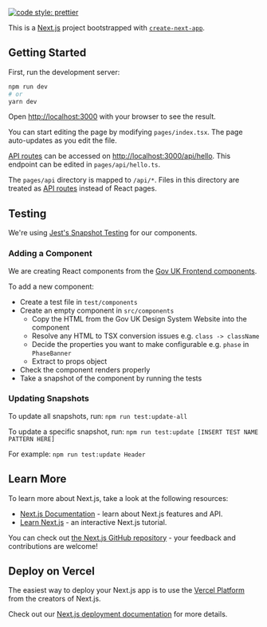 [![code style: prettier](https://img.shields.io/badge/code_style-prettier-ff69b4.svg?style=flat-square)](https://github.com/prettier/prettier)

This is a [Next.js](https://nextjs.org/) project bootstrapped with [`create-next-app`](https://github.com/vercel/next.js/tree/canary/packages/create-next-app).

## Getting Started

First, run the development server:

```bash
npm run dev
# or
yarn dev
```

Open [http://localhost:3000](http://localhost:3000) with your browser to see the result.

You can start editing the page by modifying `pages/index.tsx`. The page auto-updates as you edit the file.

[API routes](https://nextjs.org/docs/api-routes/introduction) can be accessed on [http://localhost:3000/api/hello](http://localhost:3000/api/hello). This endpoint can be edited in `pages/api/hello.ts`.

The `pages/api` directory is mapped to `/api/*`. Files in this directory are treated as [API routes](https://nextjs.org/docs/api-routes/introduction) instead of React pages.

## Testing

We're using [Jest's Snapshot Testing](https://jestjs.io/docs/en/snapshot-testing) for our components.

### Adding a Component

We are creating React components from the [Gov UK Frontend components](https://design-system.service.gov.uk/components/).

To add a new component:

- Create a test file in `test/components`
- Create an empty component in `src/components`
  - Copy the HTML from the Gov UK Design System Website into the component
  - Resolve any HTML to TSX conversion issues e.g. `class -> className`
  - Decide the properties you want to make configurable e.g. `phase` in `PhaseBanner`
  - Extract to props object
- Check the component renders properly
- Take a snapshot of the component by running the tests

### Updating Snapshots

To update all snapshots, run: `npm run test:update-all`

To update a specific snapshot, run: `npm run test:update [INSERT TEST NAME PATTERN HERE]`

For example: `npm run test:update Header`

## Learn More

To learn more about Next.js, take a look at the following resources:

- [Next.js Documentation](https://nextjs.org/docs) - learn about Next.js features and API.
- [Learn Next.js](https://nextjs.org/learn) - an interactive Next.js tutorial.

You can check out [the Next.js GitHub repository](https://github.com/vercel/next.js/) - your feedback and contributions are welcome!

## Deploy on Vercel

The easiest way to deploy your Next.js app is to use the [Vercel Platform](https://vercel.com/import?utm_medium=default-template&filter=next.js&utm_source=create-next-app&utm_campaign=create-next-app-readme) from the creators of Next.js.

Check out our [Next.js deployment documentation](https://nextjs.org/docs/deployment) for more details.
